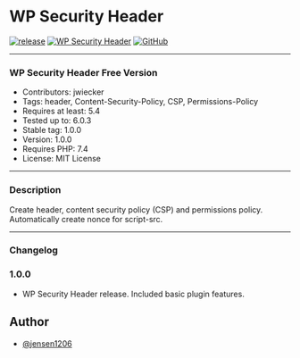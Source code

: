 # WP Security Header


[![release](https://img.shields.io/github/v/release/team-hummelt/wp-security-header?style=plastic)](https://github.com/team-hummelt/wp-security-header)
[![WP Security Header](https://img.shields.io/github/release-date/team-hummelt/wp-security-header)](https://github.com/team-hummelt/wp-security-header/releases/latest)
[![GitHub](https://img.shields.io/github/license/team-hummelt/wp-security-header)](https://github.com/team-hummelt/wp-security-header/blob/master/LICENSE.txt)

***

### WP Security Header Free Version
* Contributors: jwiecker
* Tags: header, Content-Security-Policy, CSP, Permissions-Policy 
* Requires at least: 5.4
* Tested up to: 6.0.3
* Stable tag: 1.0.0
* Version: 1.0.0
* Requires PHP: 7.4
* License: MIT License

***
### Description
Create header, content security policy (CSP) and permissions policy. Automatically create nonce for script-src.
***
### Changelog
### 1.0.0
* WP Security Header release. Included basic plugin features.


## Author
- [@jensen1206](https://github.com/jensen1206)

